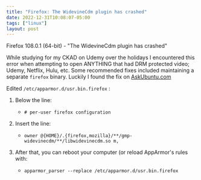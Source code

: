 ```yaml
---
title: "Firefox: The WidevineCdm plugin has crashed"
date: 2022-12-31T10:08:07-05:00
tags: ["linux"]
layout: post
---
```

Firefox 108.0.1 (64-bit) - "The WidevineCdm plugin has crashed"

While studying for my CKAD on Udemy over the holidays I encountered this error when attempting to open ANYTHING that had DRM protected video; Udemy, Netflix, Hulu, etc.  Some recommended fixes included maintaining a separate `firefox` binary.  Luckily I found the fix on [AskUbuntu.com](https://askubuntu.com/questions/1418203/netflix-on-firefox-the-widevinecdm-plugin-has-crashed)
<!--more-->

Edited `/etc/apparmor.d/usr.bin.firefox` :

1. Below the line: 
    - `# per-user firefox configuration`

1. Insert the line: 
    - `owner @{HOME}/.{firefox,mozilla}/**/gmp-widevinecdm/**/libwidevinecdm.so m, `

1. After that, you can reboot your computer (or reload AppArmor's rules with:
    - `apparmor_parser --replace /etc/apparmor.d/usr.bin.firefox`

